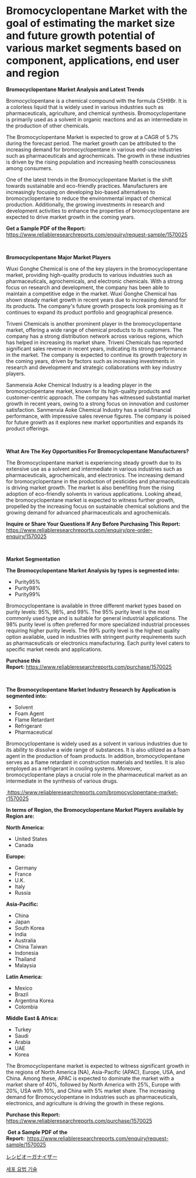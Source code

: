 <p><h1>Bromocyclopentane Market with the goal of estimating the market size and future growth potential of various market segments based on component, applications, end user and region</h1></p><p><strong>Bromocyclopentane Market Analysis and Latest Trends</strong></p>
<p><p>Bromocyclopentane is a chemical compound with the formula C5H9Br. It is a colorless liquid that is widely used in various industries such as pharmaceuticals, agriculture, and chemical synthesis. Bromocyclopentane is primarily used as a solvent in organic reactions and as an intermediate in the production of other chemicals.</p><p>The Bromocyclopentane Market is expected to grow at a CAGR of 5.7% during the forecast period. The market growth can be attributed to the increasing demand for bromocyclopentane in various end-use industries such as pharmaceuticals and agrochemicals. The growth in these industries is driven by the rising population and increasing health consciousness among consumers.</p><p>One of the latest trends in the Bromocyclopentane Market is the shift towards sustainable and eco-friendly practices. Manufacturers are increasingly focusing on developing bio-based alternatives to bromocyclopentane to reduce the environmental impact of chemical production. Additionally, the growing investments in research and development activities to enhance the properties of bromocyclopentane are expected to drive market growth in the coming years.</p></p>
<p><strong>Get a Sample PDF of the Report:&nbsp;</strong> <a href="https://www.reliableresearchreports.com/enquiry/request-sample/1570025">https://www.reliableresearchreports.com/enquiry/request-sample/1570025</a></p>
<p>&nbsp;</p>
<p><strong>Bromocyclopentane Major Market Players</strong></p>
<p><p>Wuxi Gonghe Chemical is one of the key players in the bromocyclopentane market, providing high-quality products to various industries such as pharmaceuticals, agrochemicals, and electronic chemicals. With a strong focus on research and development, the company has been able to maintain a competitive edge in the market. Wuxi Gonghe Chemical has shown steady market growth in recent years due to increasing demand for its products. The company's future growth prospects look promising as it continues to expand its product portfolio and geographical presence.</p><p>Triveni Chemicals is another prominent player in the bromocyclopentane market, offering a wide range of chemical products to its customers. The company has a strong distribution network across various regions, which has helped in increasing its market share. Triveni Chemicals has reported significant sales revenue in recent years, indicating its strong performance in the market. The company is expected to continue its growth trajectory in the coming years, driven by factors such as increasing investments in research and development and strategic collaborations with key industry players.</p><p>Sanmenxia Aoke Chemical Industry is a leading player in the bromocyclopentane market, known for its high-quality products and customer-centric approach. The company has witnessed substantial market growth in recent years, owing to a strong focus on innovation and customer satisfaction. Sanmenxia Aoke Chemical Industry has a solid financial performance, with impressive sales revenue figures. The company is poised for future growth as it explores new market opportunities and expands its product offerings.</p></p>
<p>&nbsp;</p>
<p><strong>What Are The Key Opportunities For Bromocyclopentane Manufacturers?</strong></p>
<p><p>The Bromocyclopentane market is experiencing steady growth due to its extensive use as a solvent and intermediate in various industries such as pharmaceuticals, agrochemicals, and electronics. The increasing demand for bromocyclopentane in the production of pesticides and pharmaceuticals is driving market growth. The market is also benefiting from the rising adoption of eco-friendly solvents in various applications. Looking ahead, the bromocyclopentane market is expected to witness further growth, propelled by the increasing focus on sustainable chemical solutions and the growing demand for advanced pharmaceuticals and agrochemicals.</p></p>
<p><strong>Inquire or Share Your Questions If Any Before Purchasing This Report:</strong> <a href="https://www.reliableresearchreports.com/enquiry/pre-order-enquiry/1570025">https://www.reliableresearchreports.com/enquiry/pre-order-enquiry/1570025</a></p>
<p>&nbsp;</p>
<p><strong>Market Segmentation</strong></p>
<p><strong>The Bromocyclopentane Market Analysis by types is segmented into:</strong></p>
<p><ul><li>Purity95%</li><li>Purity98%</li><li>Purity99%</li></ul></p>
<p><p>Bromocyclopentane is available in three different market types based on purity levels: 95%, 98%, and 99%. The 95% purity level is the most commonly used type and is suitable for general industrial applications. The 98% purity level is often preferred for more specialized industrial processes requiring higher purity levels. The 99% purity level is the highest quality option available, used in industries with stringent purity requirements such as pharmaceuticals or electronics manufacturing. Each purity level caters to specific market needs and applications.</p></p>
<p><strong>Purchase this Report:&nbsp;</strong><a href="https://www.reliableresearchreports.com/purchase/1570025">https://www.reliableresearchreports.com/purchase/1570025</a></p>
<p>&nbsp;</p>
<p><strong>The Bromocyclopentane Market Industry Research by Application is segmented into:</strong></p>
<p><ul><li>Solvent</li><li>Foam Agent</li><li>Flame Retardant</li><li>Refrigerant</li><li>Pharmaceutical</li></ul></p>
<p><p>Bromocyclopentane is widely used as a solvent in various industries due to its ability to dissolve a wide range of substances. It is also utilized as a foam agent in the production of foam products. In addition, bromocyclopentane serves as a flame retardant in construction materials and textiles. It is also employed as a refrigerant in cooling systems. Moreover, bromocyclopentane plays a crucial role in the pharmaceutical market as an intermediate in the synthesis of various drugs.</p></p>
<p><a href="https://www.reliableresearchreports.com/bromocyclopentane-market-r1570025">&nbsp;https://www.reliableresearchreports.com/bromocyclopentane-market-r1570025</a></p>
<p><strong>In terms of Region, the Bromocyclopentane Market Players available by Region are:</strong></p>
<p>
    <p> <strong> North America: </strong>
        <ul>
            <li>United States</li>
            <li>Canada</li>
        </ul>
        </p> 
    <p> <strong> Europe: </strong>
        <ul>
            <li>Germany</li>
            <li>France</li>
            <li>U.K.</li>
            <li>Italy</li>
            <li>Russia</li>
        </ul>
        </p> 
    <p> <strong> Asia-Pacific: </strong>
        <ul>
            <li>China</li>
            <li>Japan</li>
            <li>South Korea</li>
            <li>India</li>
            <li>Australia</li>
            <li>China Taiwan</li>
            <li>Indonesia</li>
            <li>Thailand</li>
            <li>Malaysia</li>
        </ul>
        </p> 
    <p> <strong> Latin America: </strong>
        <ul>
            <li>Mexico</li>
            <li>Brazil</li>
            <li>Argentina Korea</li>
            <li>Colombia</li>
        </ul>
        </p> 
    <p> <strong> Middle East & Africa: </strong>
        <ul>
            <li>Turkey</li>
            <li>Saudi</li>
            <li>Arabia</li>
            <li>UAE</li>
            <li>Korea</li>
        </ul>
    </p>
    </p>
<p><p>The Bromocyclopentane market is expected to witness significant growth in the regions of North America (NA), Asia-Pacific (APAC), Europe, USA, and China. Among these, APAC is expected to dominate the market with a market share of 40%, followed by North America with 25%, Europe with 20%, USA with 10%, and China with 5% market share. The increasing demand for Bromocyclopentane in industries such as pharmaceuticals, electronics, and agriculture is driving the growth in these regions.</p></p>
<p><strong>Purchase this Report: </strong><a href="https://www.reliableresearchreports.com/purchase/1570025">https://www.reliableresearchreports.com/purchase/1570025</a></p>
<p>&nbsp;<strong>Get a Sample PDF of the Report:&nbsp;&nbsp;</strong><a href="https://www.reliableresearchreports.com/enquiry/request-sample/1570025">https://www.reliableresearchreports.com/enquiry/request-sample/1570025</a></p>
<p><strong></strong></p>
<p><p><a href="https://github.com/mohamedbakry57/Market-Research-Report-List-5/blob/main/7013757183030.md">レシピオーガナイザー</a></p><p><a href="https://github.com/laholand/Market-Research-Report-List-4/blob/main/1070702185669.md">세포 요법 기술</a></p></p>